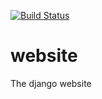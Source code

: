 [![Build Status](https://travis-ci.org/smvbismarck/smvsite.svg?branch=master)](https://travis-ci.org/smvbismarck/smvsite)
# website
The django website
